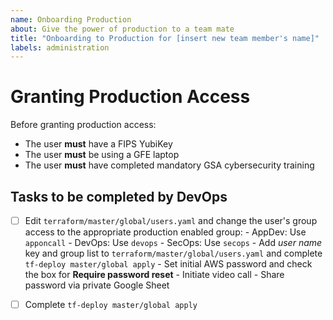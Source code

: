 ```yaml
---
name: Onboarding Production
about: Give the power of production to a team mate
title: "Onboarding to Production for [insert new team member's name]"
labels: administration
---
```


# Granting Production Access

Before granting production access:

- The user **must** have a FIPS YubiKey
- The user **must** be using a GFE laptop
- The user **must** have completed mandatory GSA cybersecurity training

## Tasks to be completed by DevOps

- [ ] Edit `terraform/master/global/users.yaml` and change the user's group access to the appropriate production enabled group:
      - AppDev: Use `apponcall`
      - DevOps: Use `devops`
      - SecOps: Use `secops`
      - Add _user name_ key and group list to `terraform/master/global/users.yaml` and complete `tf-deploy master/global apply`
      - Set initial AWS password and check the box for **Require password reset**
      - Initiate video call
      - Share password via private Google Sheet
- [ ] Complete `tf-deploy master/global apply`


